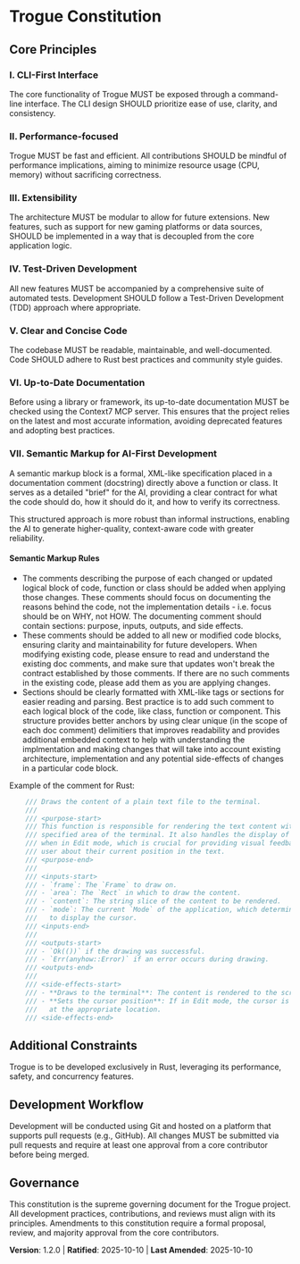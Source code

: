 <!--
Sync Impact Report:
- Version change: 1.1.0 → 1.2.0
- List of modified principles: None
- Added sections:
  - Principle VII. Semantic Markup for AI-First Development
- Removed sections: None
- Templates requiring updates:
  - ✅ .specify/templates/plan-template.md
- Follow-up TODOs: None
-->
# Trogue Constitution

## Core Principles

### I. CLI-First Interface
The core functionality of Trogue MUST be exposed through a command-line interface. The CLI design SHOULD prioritize ease of use, clarity, and consistency.

### II. Performance-focused
Trogue MUST be fast and efficient. All contributions SHOULD be mindful of performance implications, aiming to minimize resource usage (CPU, memory) without sacrificing correctness.

### III. Extensibility
The architecture MUST be modular to allow for future extensions. New features, such as support for new gaming platforms or data sources, SHOULD be implemented in a way that is decoupled from the core application logic.

### IV. Test-Driven Development
All new features MUST be accompanied by a comprehensive suite of automated tests. Development SHOULD follow a Test-Driven Development (TDD) approach where appropriate.

### V. Clear and Concise Code
The codebase MUST be readable, maintainable, and well-documented. Code SHOULD adhere to Rust best practices and community style guides.

### VI. Up-to-Date Documentation
Before using a library or framework, its up-to-date documentation MUST be checked using the Context7 MCP server. This ensures that the project relies on the latest and most accurate information, avoiding deprecated features and adopting best practices.

### VII. Semantic Markup for AI-First Development
A semantic markup block is a formal, XML-like specification placed in a documentation comment (docstring) directly above a function or class. It serves as a detailed "brief" for the AI, providing a clear contract for what the code should do, how it should do it, and how to verify its correctness.

This structured approach is more robust than informal instructions, enabling the AI to generate higher-quality, context-aware code with greater reliability.

#### Semantic Markup Rules

- The comments describing the purpose of each changed or updated logical block of code, function or class should be added when applying those changes. These comments should focus on documenting the reasons behind the code, not the implementation details - i.e. focus should be on WHY, not HOW. The documenting comment should contain sections: purpose, inputs, outputs, and side effects.
- These comments should be added to all new or modified code blocks, ensuring clarity and maintainability for future developers. When modifying existing code, please ensure to read and understand the existing doc comments, and make sure that updates won't break the contract established by those comments. If there are no such comments in the existing code, please add them as you are applying changes.
- Sections should be clearly formatted with XML-like tags or sections for easier reading and parsing. Best practice is to add such comment to each logical block of the code, like class, function or component. This structure provides better anchors by using clear unique (in the scope of each doc comment) delimitiers that improves readability and provides additional embedded context to help with understanding the implmentation and making changes that will take into account existing architecture, implementation and any potential side-effects of changes in a particular code block.

Example of the comment for Rust:
```rust
    /// Draws the content of a plain text file to the terminal.
    ///
    /// <purpose-start>
    /// This function is responsible for rendering the text content within the
    /// specified area of the terminal. It also handles the display of the cursor
    /// when in Edit mode, which is crucial for providing visual feedback to the
    /// user about their current position in the text.
    /// <purpose-end>
    ///
    /// <inputs-start>
    /// - `frame`: The `Frame` to draw on.
    /// - `area`: The `Rect` in which to draw the content.
    /// - `content`: The string slice of the content to be rendered.
    /// - `mode`: The current `Mode` of the application, which determines whether
    ///   to display the cursor.
    /// <inputs-end>
    ///
    /// <outputs-start>
    /// - `Ok(())` if the drawing was successful.
    /// - `Err(anyhow::Error)` if an error occurs during drawing.
    /// <outputs-end>
    ///
    /// <side-effects-start>
    /// - **Draws to the terminal**: The content is rendered to the screen.
    /// - **Sets the cursor position**: If in Edit mode, the cursor is positioned
    ///   at the appropriate location.
    /// <side-effects-end>
```

## Additional Constraints

Trogue is to be developed exclusively in Rust, leveraging its performance, safety, and concurrency features.

## Development Workflow

Development will be conducted using Git and hosted on a platform that supports pull requests (e.g., GitHub). All changes MUST be submitted via pull requests and require at least one approval from a core contributor before being merged.

## Governance

This constitution is the supreme governing document for the Trogue project. All development practices, contributions, and reviews must align with its principles. Amendments to this constitution require a formal proposal, review, and majority approval from the core contributors.

**Version**: 1.2.0 | **Ratified**: 2025-10-10 | **Last Amended**: 2025-10-10